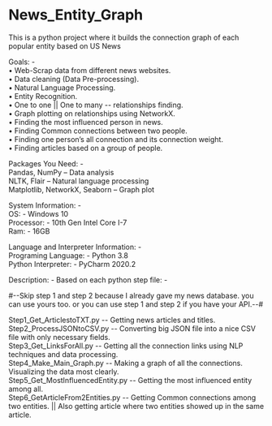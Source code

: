 # News_Entity_Graph
This is a python project where it builds the connection graph of each popular entity based on US News

Goals: -        
•	Web-Scrap data from different news websites.        
•	Data cleaning (Data Pre-processing).        
•	Natural Language Processing.        
•	Entity Recognition.     
•	One to one || One to many -- relationships finding.     
•	Graph plotting on relationships using NetworkX.     
•	Finding the most influenced person in news.     
•	Finding Common connections between two people.      
•	Finding one person’s all connection and its connection weight.      
•	Finding articles based on a group of people.        


Packages You Need: -    
    Pandas, NumPy – Data analysis    
    NLTK, Flair – Natural language processing    
    Matplotlib, NetworkX, Seaborn – Graph plot    

System Information: -   
	OS: - Windows 10    
    Processor: - 10th Gen Intel Core I-7    
	Ram: - 16GB    

Language and Interpreter Information: -     
	Programing Language: - Python 3.8    
	Python Interpreter: - PyCharm 2020.2    

Description: -
Based on each python step file: - 

#--Skip step 1 and step 2 because I already gave my news database. you can use yours too. or you can use step 1 and step 2 if you have your API.--#		
								
Step1_Get_ArticlestoTXT.py -- Getting news articles and titles.                             
Step2_ProcessJSONtoCSV.py -- Converting big JSON file into a nice CSV file with only necessary fields.  
Step3_Get_LinksForAll.py -- Getting all the connection links using NLP techniques and data processing.  
Step4_Make_Main_Graph.py -- Making a graph of all the connections. Visualizing the data most clearly.   
Step5_Get_MostInfluencedEntity.py -- Getting the most influenced entity among all.  
Step6_GetArticleFrom2Entities.py -- Getting Common connections among two entities. || Also getting article where two entities showed up in the same article.    

